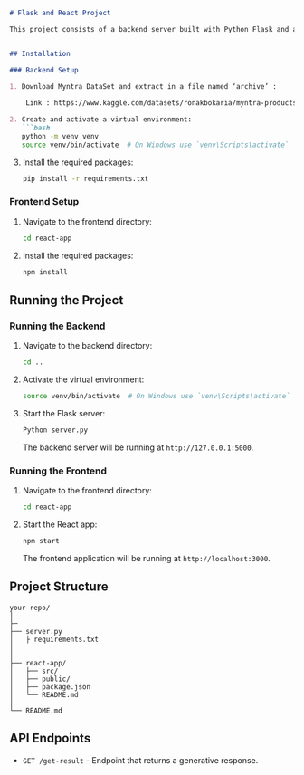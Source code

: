 ```markdown
# Flask and React Project

This project consists of a backend server built with Python Flask and a frontend application built with React. The Flask server provides a RESTful API, and the React app consumes this API to display data to the user.


## Installation

### Backend Setup

1. Download Myntra DataSet and extract in a file named ‘archive’ :
    
	Link : https://www.kaggle.com/datasets/ronakbokaria/myntra-products-dataset

2. Create and activate a virtual environment:
   ```bash
   python -m venv venv
   source venv/bin/activate  # On Windows use `venv\Scripts\activate`
   ```

3. Install the required packages:
   ```bash
   pip install -r requirements.txt
   ```

### Frontend Setup

1. Navigate to the frontend directory:
   ```bash
   cd react-app
   ```

2. Install the required packages:
   ```bash
   npm install
   ```

## Running the Project

### Running the Backend

1. Navigate to the backend directory:
   ```bash
   cd ..
   ```

2. Activate the virtual environment:
   ```bash
   source venv/bin/activate  # On Windows use `venv\Scripts\activate`
   ```

3. Start the Flask server:
   ```bash
   Python server.py
   ```

   The backend server will be running at `http://127.0.0.1:5000`.

### Running the Frontend

1. Navigate to the frontend directory:
   ```bash
   cd react-app
   ```

2. Start the React app:
   ```bash
   npm start
   ```

   The frontend application will be running at `http://localhost:3000`.

## Project Structure

```plaintext
your-repo/
│
├─
├── server.py
│   ├ requirements.txt
│   
│
├── react-app/
│   ├── src/
│   ├── public/
│   ├── package.json
│   └── README.md
│
└── README.md
```

## API Endpoints

- `GET /get-result` - Endpoint that returns a generative response.

